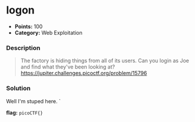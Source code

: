 # logon
* **Points:** 100
* **Category:** Web Exploitation

### Description
> The factory is hiding things from all of its users. Can you login as Joe and find what they've been looking at? https://jupiter.challenges.picoctf.org/problem/15796

### Solution

Well I'm stuped here. `

**flag:**
`picoCTF{}`